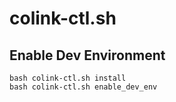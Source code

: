 # colink-ctl.sh

## Enable Dev Environment
```
bash colink-ctl.sh install
bash colink-ctl.sh enable_dev_env
```
